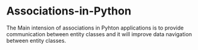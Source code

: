 # Associations-in-Python
The Main intension of associations in Pyhton applications is to provide communication between entity classes and it will improve data navigation between entity classes.
